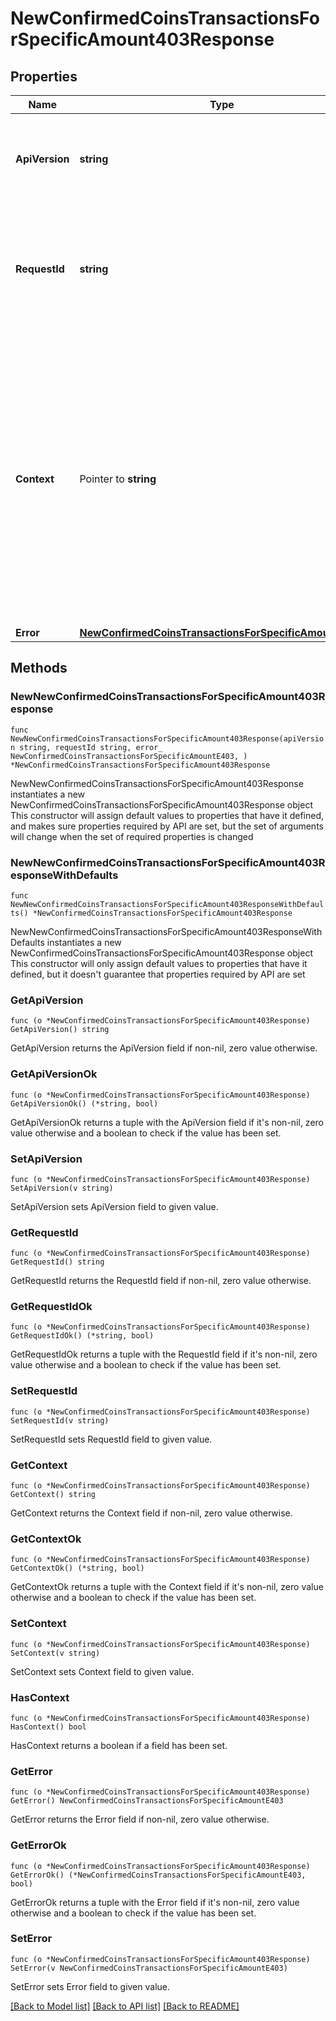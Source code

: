 # NewConfirmedCoinsTransactionsForSpecificAmount403Response

## Properties

Name | Type | Description | Notes
------------ | ------------- | ------------- | -------------
**ApiVersion** | **string** | Specifies the version of the API that incorporates this endpoint. | 
**RequestId** | **string** | Defines the ID of the request. The &#x60;requestId&#x60; is generated by Crypto APIs and it&#39;s unique for every request. | 
**Context** | Pointer to **string** | In batch situations the user can use the context to correlate responses with requests. This property is present regardless of whether the response was successful or returned as an error. &#x60;context&#x60; is specified by the user. | [optional] 
**Error** | [**NewConfirmedCoinsTransactionsForSpecificAmountE403**](NewConfirmedCoinsTransactionsForSpecificAmountE403.md) |  | 

## Methods

### NewNewConfirmedCoinsTransactionsForSpecificAmount403Response

`func NewNewConfirmedCoinsTransactionsForSpecificAmount403Response(apiVersion string, requestId string, error_ NewConfirmedCoinsTransactionsForSpecificAmountE403, ) *NewConfirmedCoinsTransactionsForSpecificAmount403Response`

NewNewConfirmedCoinsTransactionsForSpecificAmount403Response instantiates a new NewConfirmedCoinsTransactionsForSpecificAmount403Response object
This constructor will assign default values to properties that have it defined,
and makes sure properties required by API are set, but the set of arguments
will change when the set of required properties is changed

### NewNewConfirmedCoinsTransactionsForSpecificAmount403ResponseWithDefaults

`func NewNewConfirmedCoinsTransactionsForSpecificAmount403ResponseWithDefaults() *NewConfirmedCoinsTransactionsForSpecificAmount403Response`

NewNewConfirmedCoinsTransactionsForSpecificAmount403ResponseWithDefaults instantiates a new NewConfirmedCoinsTransactionsForSpecificAmount403Response object
This constructor will only assign default values to properties that have it defined,
but it doesn't guarantee that properties required by API are set

### GetApiVersion

`func (o *NewConfirmedCoinsTransactionsForSpecificAmount403Response) GetApiVersion() string`

GetApiVersion returns the ApiVersion field if non-nil, zero value otherwise.

### GetApiVersionOk

`func (o *NewConfirmedCoinsTransactionsForSpecificAmount403Response) GetApiVersionOk() (*string, bool)`

GetApiVersionOk returns a tuple with the ApiVersion field if it's non-nil, zero value otherwise
and a boolean to check if the value has been set.

### SetApiVersion

`func (o *NewConfirmedCoinsTransactionsForSpecificAmount403Response) SetApiVersion(v string)`

SetApiVersion sets ApiVersion field to given value.


### GetRequestId

`func (o *NewConfirmedCoinsTransactionsForSpecificAmount403Response) GetRequestId() string`

GetRequestId returns the RequestId field if non-nil, zero value otherwise.

### GetRequestIdOk

`func (o *NewConfirmedCoinsTransactionsForSpecificAmount403Response) GetRequestIdOk() (*string, bool)`

GetRequestIdOk returns a tuple with the RequestId field if it's non-nil, zero value otherwise
and a boolean to check if the value has been set.

### SetRequestId

`func (o *NewConfirmedCoinsTransactionsForSpecificAmount403Response) SetRequestId(v string)`

SetRequestId sets RequestId field to given value.


### GetContext

`func (o *NewConfirmedCoinsTransactionsForSpecificAmount403Response) GetContext() string`

GetContext returns the Context field if non-nil, zero value otherwise.

### GetContextOk

`func (o *NewConfirmedCoinsTransactionsForSpecificAmount403Response) GetContextOk() (*string, bool)`

GetContextOk returns a tuple with the Context field if it's non-nil, zero value otherwise
and a boolean to check if the value has been set.

### SetContext

`func (o *NewConfirmedCoinsTransactionsForSpecificAmount403Response) SetContext(v string)`

SetContext sets Context field to given value.

### HasContext

`func (o *NewConfirmedCoinsTransactionsForSpecificAmount403Response) HasContext() bool`

HasContext returns a boolean if a field has been set.

### GetError

`func (o *NewConfirmedCoinsTransactionsForSpecificAmount403Response) GetError() NewConfirmedCoinsTransactionsForSpecificAmountE403`

GetError returns the Error field if non-nil, zero value otherwise.

### GetErrorOk

`func (o *NewConfirmedCoinsTransactionsForSpecificAmount403Response) GetErrorOk() (*NewConfirmedCoinsTransactionsForSpecificAmountE403, bool)`

GetErrorOk returns a tuple with the Error field if it's non-nil, zero value otherwise
and a boolean to check if the value has been set.

### SetError

`func (o *NewConfirmedCoinsTransactionsForSpecificAmount403Response) SetError(v NewConfirmedCoinsTransactionsForSpecificAmountE403)`

SetError sets Error field to given value.



[[Back to Model list]](../README.md#documentation-for-models) [[Back to API list]](../README.md#documentation-for-api-endpoints) [[Back to README]](../README.md)


